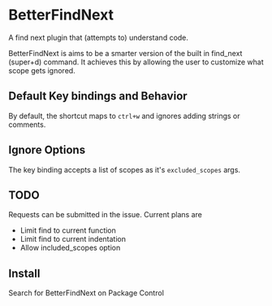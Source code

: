 # BetterFindNext

A find next plugin that (attempts to) understand code.

BetterFindNext is aims to be a smarter version of the built in find_next (super+d) command. It achieves this by allowing the user to customize what scope gets ignored. 


## Default Key bindings and Behavior 

By default, the shortcut maps to `ctrl+w` and ignores adding strings or comments. 

## Ignore Options
The key binding accepts a list of scopes as it's `excluded_scopes` args.  

## TODO
Requests can be submitted in the issue. Current plans are
- Limit find to current function 
- Limit find to current indentation 
- Allow included_scopes option 

## Install
Search for BetterFindNext on Package Control